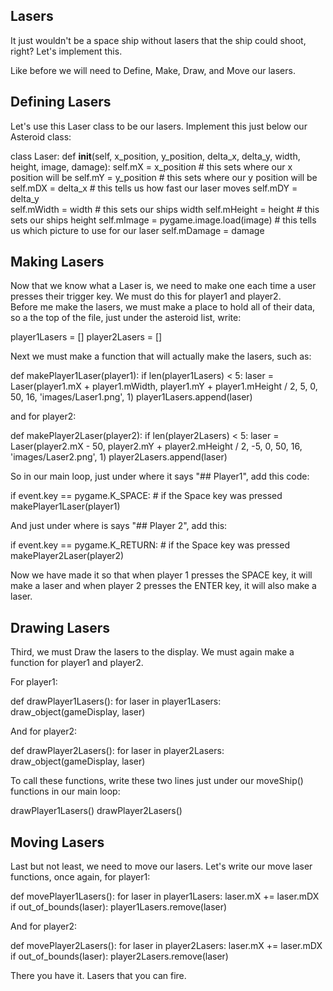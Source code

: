 Lasers
------

It just wouldn't be a space ship without lasers that the ship could shoot, right? Let's implement this. 

Like before we will need to Define, Make, Draw, and Move our lasers.

Defining Lasers
---------------

Let's use this Laser class to be our lasers. Implement this just below our Asteroid class: 

class Laser:
    def __init__(self, x_position, y_position, delta_x, delta_y, width, height, image, damage):
        self.mX = x_position                        # this sets where our x position will be
        self.mY = y_position                        # this sets where our y position will be
        self.mDX = delta_x                          # this tells us how fast our laser moves
        self.mDY = delta_y                          
        self.mWidth = width                         # this sets our ships width
        self.mHeight = height                       # this sets our ships height
        self.mImage = pygame.image.load(image)  # this tells us which picture to use for our laser
        self.mDamage = damage



Making Lasers
-------------

Now that we know what a Laser is, we need to make one each time a user presses their trigger key.  We must do this for player1 and player2.  
Before me make the lasers, we must make a place to hold all of their data, so a the top of the file, just under the asteroid list, write:

player1Lasers = []
player2Lasers = []

Next we must make a function that will actually make the lasers, such as:

def makePlayer1Laser(player1):
    if len(player1Lasers) < 5:
        laser = Laser(player1.mX + player1.mWidth, player1.mY + player1.mHeight / 2, 5, 0, 50, 16, 'images/Laser1.png', 1)
        player1Lasers.append(laser)

and for player2:

def makePlayer2Laser(player2):
    if len(player2Lasers) < 5:
        laser = Laser(player2.mX - 50, player2.mY + player2.mHeight / 2, -5, 0, 50, 16, 'images/Laser2.png', 1)
        player2Lasers.append(laser)

So in our main loop, just under where it says "## Player1", add this code:

if event.key == pygame.K_SPACE:
    # if the Space key was pressed
    makePlayer1Laser(player1)


And just under where is says "## Player 2", add this:

if event.key == pygame.K_RETURN:
    # if the Space key was pressed
    makePlayer2Laser(player2)


Now we have made it so that when player 1 presses the SPACE key, it will make a laser and when player 2 presses the ENTER key, it will also make a laser.

Drawing Lasers
--------------

Third, we must Draw the lasers to the display. We must again make a function for player1 and player2.

For player1: 

def drawPlayer1Lasers():
    for laser in player1Lasers:
        draw_object(gameDisplay, laser)

And for player2:

def drawPlayer2Lasers():
    for laser in player2Lasers:
        draw_object(gameDisplay, laser)


To call these functions, write these two lines just under our moveShip() functions in our main loop:

drawPlayer1Lasers()
drawPlayer2Lasers()


Moving Lasers
-------------

Last but not least, we need to move our lasers. Let's write our move laser functions, once again, for player1:

def movePlayer1Lasers():
    for laser in player1Lasers:
        laser.mX += laser.mDX
        if out_of_bounds(laser):
            player1Lasers.remove(laser)

And for player2:

def movePlayer2Lasers():
    for laser in player2Lasers:
        laser.mX += laser.mDX
        if out_of_bounds(laser):
            player2Lasers.remove(laser)


There you have it. Lasers that you can fire.